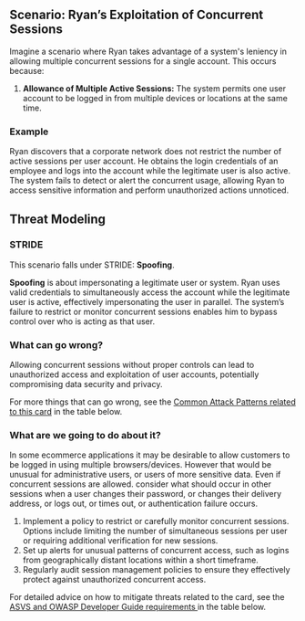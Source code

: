 ## Scenario: Ryan’s Exploitation of Concurrent Sessions

Imagine a scenario where Ryan takes advantage of a system's leniency in allowing multiple concurrent sessions for a single account. This occurs because:

1. **Allowance of Multiple Active Sessions:** The system permits one user account to be logged in from multiple devices or locations at the same time.

### Example

Ryan discovers that a corporate network does not restrict the number of active sessions per user account. He obtains the login credentials of an employee and logs into the account while the legitimate user is also active. The system fails to detect or alert the concurrent usage, allowing Ryan to access sensitive information and perform unauthorized actions unnoticed.

## Threat Modeling

### STRIDE

This scenario falls under STRIDE: **Spoofing**.

**Spoofing** is about impersonating a legitimate user or system.
Ryan uses valid credentials to simultaneously access the account while the legitimate user is active, effectively impersonating the user in parallel.
The system’s failure to restrict or monitor concurrent sessions enables him to bypass control over who is acting as that user.

### What can go wrong?

Allowing concurrent sessions without proper controls can lead to unauthorized access and exploitation of user accounts, potentially compromising data security and privacy.

For more things that can go wrong, see the [Common Attack Patterns related to this card](#mapping 'Common Attack Patterns related to this card [internal]') in the table below.

### What are we going to do about it?

In some ecommerce applications it may be desirable to allow customers to be logged in using multiple browsers/devices. However that would be unusual for administrative users, or users of more sensitive data. Even if concurrent sessions are allowed. consider what should occur in other sessions when a user changes their password, or changes their delivery address, or logs out, or times out, or authentication failure occurs.

1. Implement a policy to restrict or carefully monitor concurrent sessions. Options include limiting the number of simultaneous sessions per user or requiring additional verification for new sessions.
2. Set up alerts for unusual patterns of concurrent access, such as logins from geographically distant locations within a short timeframe.
3. Regularly audit session management policies to ensure they effectively protect against unauthorized concurrent access. 

For detailed advice on how to mitigate threats related to the card, see the [ASVS and OWASP Developer Guide requirements ](#mapping 'ASVS and OWASP Developer Guide requirements [internal]') in the table below.
